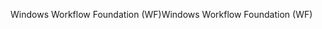 <span data-ttu-id="3907d-101">Windows Workflow Foundation (WF)</span><span class="sxs-lookup"><span data-stu-id="3907d-101">Windows Workflow Foundation (WF)</span></span>